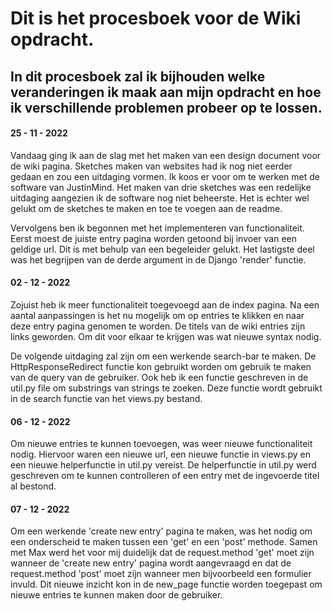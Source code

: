 # Dit is het procesboek voor de Wiki opdracht.

## In dit procesboek zal ik bijhouden welke veranderingen ik maak aan mijn opdracht en hoe ik verschillende problemen probeer op te lossen. 

#### 25 - 11 - 2022
Vandaag ging ik aan de slag met het maken van een design document voor de wiki pagina. 
Sketches maken van websites had ik nog niet eerder gedaan en zou een uitdaging vormen. 
Ik koos er voor om te werken met de software van JustinMind. 
Het maken van drie sketches was een redelijke uitdaging aangezien ik de software nog niet beheerste. Het is echter wel gelukt om de sketches te maken en toe te voegen aan de readme. 

Vervolgens ben ik begonnen met het implementeren van functionaliteit. Eerst moest de juiste entry pagina worden getoond bij invoer van een
geldige url. Dit is met behulp van een begeleider gelukt. Het lastigste deel was het begrijpen van de derde argument in de Django 'render' functie.

#### 02 - 12 - 2022
Zojuist heb ik meer functionaliteit toegevoegd aan de index pagina. Na een aantal aanpassingen is het nu mogelijk om op entries te klikken en
naar deze entry pagina genomen te worden. De titels van de wiki entries zijn links geworden. Om dit voor elkaar te krijgen was wat nieuwe syntax
nodig. 

De volgende uitdaging zal zijn om een werkende search-bar te maken. De HttpResponseRedirect functie kon gebruikt worden om gebruik te maken van
de query van de gebruiker. Ook heb ik een functie geschreven in de util.py file om substrings van strings te zoeken. Deze functie wordt gebruikt
in de search functie van het views.py bestand. 

#### 06 - 12 - 2022
Om nieuwe entries te kunnen toevoegen, was weer nieuwe functionaliteit nodig. Hiervoor waren een nieuwe url, een nieuwe functie in views.py
en een nieuwe helperfunctie in util.py vereist. De helperfunctie in util.py werd geschreven om te kunnen controlleren of een entry met de ingevoerde titel al bestond.

#### 07 - 12 - 2022
Om een werkende 'create new entry' pagina te maken, was het nodig om een onderscheid te maken tussen een
'get' en een 'post' methode. Samen met Max werd het voor mij duidelijk dat de request.method 'get' moet zijn wanneer de 'create new entry' pagina wordt aangevraagd en dat de request.method 'post' moet zijn wanneer men bijvoorbeeld een formulier invuld. Dit nieuwe inzicht kon in de new_page functie worden toegepast om nieuwe entries te kunnen maken door de gebruiker.